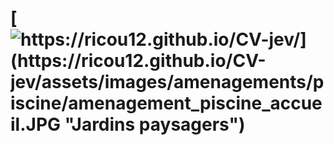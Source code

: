 # [![https://ricou12.github.io/CV-jev/](https://ricou12.github.io/CV-jev/assets/images/amenagements/piscine/amenagement_piscine_accueil.JPG "Jardins paysagers")](https://ricou12.github.io/CV-jev/)

 

